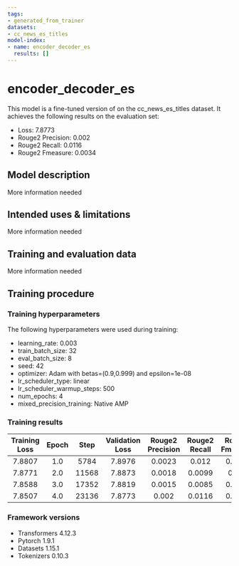 ```yaml
---
tags:
- generated_from_trainer
datasets:
- cc_news_es_titles
model-index:
- name: encoder_decoder_es
  results: []
---
```


<!-- This model card has been generated automatically according to the information the Trainer had access to. You
should probably proofread and complete it, then remove this comment. -->

# encoder_decoder_es

This model is a fine-tuned version of [](https://huggingface.co/) on the cc_news_es_titles dataset.
It achieves the following results on the evaluation set:
- Loss: 7.8773
- Rouge2 Precision: 0.002
- Rouge2 Recall: 0.0116
- Rouge2 Fmeasure: 0.0034

## Model description

More information needed

## Intended uses & limitations

More information needed

## Training and evaluation data

More information needed

## Training procedure

### Training hyperparameters

The following hyperparameters were used during training:
- learning_rate: 0.003
- train_batch_size: 32
- eval_batch_size: 8
- seed: 42
- optimizer: Adam with betas=(0.9,0.999) and epsilon=1e-08
- lr_scheduler_type: linear
- lr_scheduler_warmup_steps: 500
- num_epochs: 4
- mixed_precision_training: Native AMP

### Training results

| Training Loss | Epoch | Step  | Validation Loss | Rouge2 Precision | Rouge2 Recall | Rouge2 Fmeasure |
|:-------------:|:-----:|:-----:|:---------------:|:----------------:|:-------------:|:---------------:|
| 7.8807        | 1.0   | 5784  | 7.8976          | 0.0023           | 0.012         | 0.0038          |
| 7.8771        | 2.0   | 11568 | 7.8873          | 0.0018           | 0.0099        | 0.003           |
| 7.8588        | 3.0   | 17352 | 7.8819          | 0.0015           | 0.0085        | 0.0025          |
| 7.8507        | 4.0   | 23136 | 7.8773          | 0.002            | 0.0116        | 0.0034          |


### Framework versions

- Transformers 4.12.3
- Pytorch 1.9.1
- Datasets 1.15.1
- Tokenizers 0.10.3
